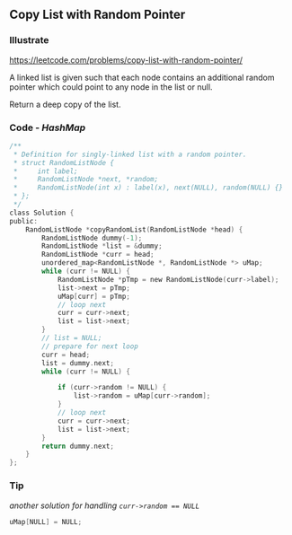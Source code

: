 ## Copy List with Random Pointer
### Illustrate
<https://leetcode.com/problems/copy-list-with-random-pointer/>

A linked list is given such that each node contains an additional random pointer which could point to any node in the list or null.

Return a deep copy of the list.

### Code - _HashMap_
```c
/**
 * Definition for singly-linked list with a random pointer.
 * struct RandomListNode {
 *     int label;
 *     RandomListNode *next, *random;
 *     RandomListNode(int x) : label(x), next(NULL), random(NULL) {}
 * };
 */
class Solution {
public:
    RandomListNode *copyRandomList(RandomListNode *head) {
        RandomListNode dummy(-1);
        RandomListNode *list = &dummy;
        RandomListNode *curr = head;
        unordered_map<RandomListNode *, RandomListNode *> uMap;
        while (curr != NULL) {
            RandomListNode *pTmp = new RandomListNode(curr->label);
            list->next = pTmp;
            uMap[curr] = pTmp;
            // loop next
            curr = curr->next;
            list = list->next;
        }
        // list = NULL;
        // prepare for next loop
        curr = head;
        list = dummy.next;
        while (curr != NULL) {

            if (curr->random != NULL) {
                list->random = uMap[curr->random];
            }
            // loop next
            curr = curr->next;
            list = list->next;
        }
        return dummy.next;
    }
};
```

### Tip
_another solution for handling `curr->random == NULL`_

```c
uMap[NULL] = NULL;
```
